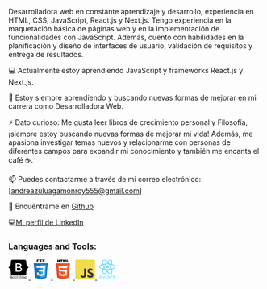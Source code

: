 


 Desarrolladora web en constante aprendizaje y desarrollo, experiencia en HTML, CSS, JavaScript, React.js y Next.js. Tengo experiencia en la maquetación básica de páginas web y en la implementación de funcionalidades con JavaScript. Además, cuento con habilidades en la planificación y diseño de interfaces de usuario, validación de requisitos y entrega de resultados.

💻 Actualmente estoy aprendiendo JavaScript y frameworks React.js y Next.js.

🌱 Estoy siempre aprendiendo y buscando nuevas formas de mejorar en mi carrera como Desarrolladora Web.


⚡ Dato curioso: Me gusta leer libros de crecimiento personal y Filosofía, ¡siempre estoy buscando nuevas formas de mejorar mi vida! Además, me apasiona        investigar temas nuevos y relacionarme con personas  de diferentes campos para expandir mi conocimiento y también me encanta el café ☕.

📫 Puedes contactarme a través de mi correo electrónico: [andreazuluagamonroy555@gmail.com]

🦋 Encuéntrame en [Github](https://github.com/andreazu14)

  💻[Mi perfil de LinkedIn](https://www.linkedin.com/in/andrea-zuluaga-monroy/)





<h3 align="left">Languages and Tools:</h3>

<p align="left"> <a href="https://getbootstrap.com" target="_blank" rel="noreferrer"> <img src="https://raw.githubusercontent.com/devicons/devicon/master/icons/bootstrap/bootstrap-plain-wordmark.svg" alt="bootstrap" width="40" height="40"/> </a> <a href="https://www.w3schools.com/css/" target="_blank" rel="noreferrer"> <img src="https://raw.githubusercontent.com/devicons/devicon/master/icons/css3/css3-original-wordmark.svg" alt="css3" width="40" height="40"/> </a> <a href="https://www.w3.org/html/" target="_blank" rel="noreferrer"> <img src="https://raw.githubusercontent.com/devicons/devicon/master/icons/html5/html5-original-wordmark.svg" alt="html5" width="40" height="40"/> </a> <a href="https://developer.mozilla.org/en-US/docs/Web/JavaScript" target="_blank" rel="noreferrer"> <img src="https://raw.githubusercontent.com/devicons/devicon/master/icons/javascript/javascript-original.svg" alt="javascript" width="40" height="40"/> </a> <a href="https://reactjs.org/" target="_blank" rel="noreferrer"> <img src="https://raw.githubusercontent.com/devicons/devicon/master/icons/react/react-original-wordmark.svg" alt="react" width="40" height="40"/> </a> </p>
